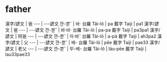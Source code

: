 # father

漢字/諺文 | 爸
--- | ---諺文 깐-뿐ˆ | 바·
台羅 Tâi-lô | pa
戴字 Taiji | pa1
漢字/諺文 | 爸
--- | ---諺文 깐-뿐ˆ | 바·바·
台羅 Tâi-lô | pa-pa
戴字 Taiji | pa3pa1
漢字/諺文 | 阿爸
--- | ---諺文 깐-뿐ˆ | 아·바ˆ
台羅 Tâi-lô | a-pâ
戴字 Taiji | ah3pa2
漢字/諺文 | 父
--- | ---諺文 깐-뿐ˆ | 베-
台羅 Tâi-lô | pēe
戴字 Taiji | pae33
漢字/諺文 | 老父
--- | ---諺文 깐-뿐ˆ | ᄅᅷ-베-
台羅 Tâi-lô | lāu-pēe
戴字 Taiji | lau33pae33
